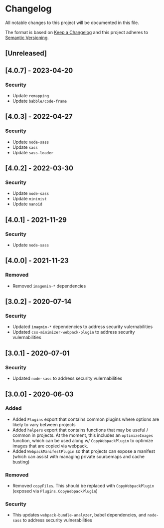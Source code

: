 # Changelog
All notable changes to this project will be documented in this file.

The format is based on [Keep a Changelog](http://keepachangelog.com/en/1.0.0/)
and this project adheres to [Semantic Versioning](http://semver.org/spec/v2.0.0.html).

## [Unreleased]

## [4.0.7] - 2023-04-20

### Security
 - Update `remapping`
 - Update `babble/code-frame`

## [4.0.3] - 2022-04-27

### Security
 - Update `node-sass`
 - Update `sass`
 - Update `sass-loader`

## [4.0.2] - 2022-03-30

### Security
 - Update `node-sass`
 - Update `minimist`
 - Update `nanoid`

## [4.0.1] - 2021-11-29

### Security
 - Update `node-sass`

## [4.0.0] - 2021-11-23

### Removed
 - Removed `imagemin-*` dependencies

## [3.0.2] - 2020-07-14

### Security
 - Updated `imagmin-*` dependencies to address security vulernabilities
 - Updated `css-minimizer-webpack-plugin` to address security vulernabilities

## [3.0.1] - 2020-07-01

### Security
 - Updated `node-sass` to address security vulernabilities

## [3.0.0] - 2020-06-03

### Added
 - Added `Plugins` export that contains common plugins where options are likely to vary between projects
 - Added `helpers` export that contains functions that may be useful / common in projects. At the moment, this includes an `optimizeImages` function, which can be used along w/ `CopyWebpackPlugin` to optimize images that are copied via webpack.
 - Added `WebpackManifestPlugin` so that projects can expose a manifest (which can assist with managing private sourcemaps and cache busting)

### Removed
 - Removed `copyFiles`. This should be replaced with `CopyWebpackPlugin` (exposed via `Plugins.CopyWebpackPlugin`)

### Security
 - This updates `webpack-bundle-analyzer`, babel dependencies, and `node-sass` to address security vulnerabilities
